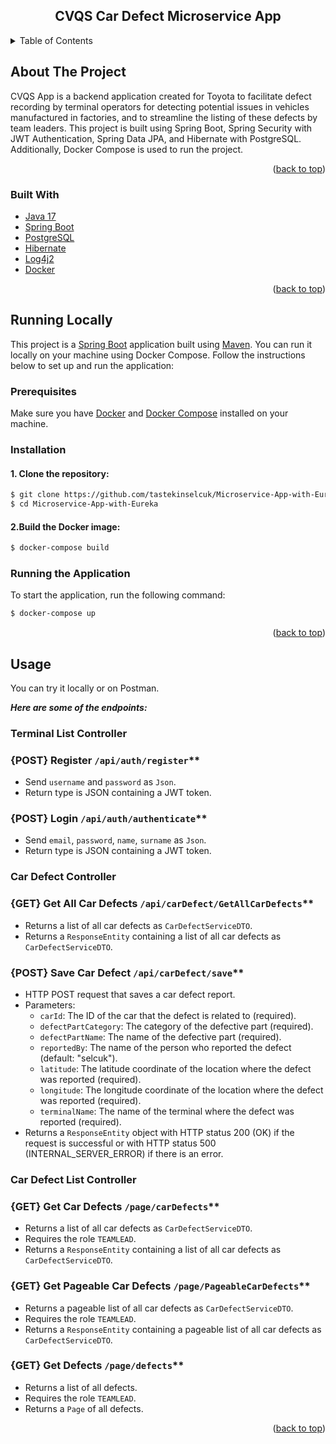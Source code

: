 <div align="center">
<h2 align="center">CVQS Car Defect Microservice App</h2>
</div>

<!-- TABLE OF CONTENTS -->
<details>
  <summary>Table of Contents</summary>
  <ol>
    <li>
      <a href="#about-the-project">About The Project</a>
      <ul>
        <li><a href="#built-with">Built With</a></li>
      </ul>
    </li>
    <li><a href="#running-locally">Running Locally</a></li>
    <li><a href="#usage">Usage</a></li>
    <li><a href="#license">License</a></li>
    <li><a href="#contact">Contact</a></li>
  </ol>
</details>

<!-- ABOUT THE PROJECT -->
## About The Project

CVQS App is a backend application created for Toyota to facilitate defect recording
by terminal operators for detecting potential issues in vehicles manufactured in factories,
and to streamline the listing of these defects by team leaders. This project is built using
Spring Boot, Spring Security with JWT Authentication, Spring Data JPA, and Hibernate with
PostgreSQL. Additionally, Docker Compose is used to run the project.

<p align="right">(<a href="#top">back to top</a>)</p>

### Built With

* [Java 17](https://www.java.com/tr/)
* [Spring Boot](https://spring.io/projects/spring-boot)
* [PostgreSQL](https://www.postgresql.org/)
* [Hibernate](https://hibernate.org/)
* [Log4j2](https://logging.apache.org/log4j/2.x/)
* [Docker](https://www.docker.com/)

<p align="right">(<a href="#top">back to top</a>)</p>

<!-- GETTING STARTED -->
## Running Locally

This project is a [Spring Boot](https://spring.io/projects/spring-boot) application
built using [Maven](https://spring.io/guides/gs/maven/). You can run it locally on your machine
using Docker Compose. Follow the instructions below to set up and run the application:

### Prerequisites

Make sure you have [Docker](https://www.docker.com/) and [Docker Compose](https://docs.docker.com/compose/) installed on your machine.

### Installation

#### 1. Clone the repository:
  ```sh
  $ git clone https://github.com/tastekinselcuk/Microservice-App-with-Eureka
  $ cd Microservice-App-with-Eureka
  ```
#### 2.Build the Docker image:
  ```sh
  $ docker-compose build
  ```
### Running the Application
To start the application, run the following command:
  ```sh
  $ docker-compose up
  ```
  
<p align="right">(<a href="#top">back to top</a>)</p>

<!-- USAGE EXAMPLES -->
## Usage

You can try it locally or on Postman.

***Here are some of the endpoints:***

### Terminal List Controller

### {POST} Register `/api/auth/register`**
* Send `username` and `password` as `Json`.
* Return type is JSON containing a JWT token.

### {POST} Login `/api/auth/authenticate`**
* Send `email`, `password`, `name`, `surname` as `Json`.
* Return type is JSON containing a JWT token.

### Car Defect Controller

### {GET} Get All Car Defects `/api/carDefect/GetAllCarDefects`**
* Returns a list of all car defects as `CarDefectServiceDTO`.
* Returns a `ResponseEntity` containing a list of all car defects as `CarDefectServiceDTO`.

### {POST} Save Car Defect `/api/carDefect/save`**
* HTTP POST request that saves a car defect report.
* Parameters:
  * `carId`: The ID of the car that the defect is related to (required).
  * `defectPartCategory`: The category of the defective part (required).
  * `defectPartName`: The name of the defective part (required).
  * `reportedBy`: The name of the person who reported the defect (default: "selcuk").
  * `latitude`: The latitude coordinate of the location where the defect was reported (required).
  * `longitude`: The longitude coordinate of the location where the defect was reported (required).
  * `terminalName`: The name of the terminal where the defect was reported (required).
* Returns a `ResponseEntity` object with HTTP status 200 (OK) if the request is successful or with HTTP status 500 (INTERNAL_SERVER_ERROR) if there is an error.

### Car Defect List Controller

### {GET} Get Car Defects `/page/carDefects`**
* Returns a list of all car defects as `CarDefectServiceDTO`.
* Requires the role `TEAMLEAD`.
* Returns a `ResponseEntity` containing a list of all car defects as `CarDefectServiceDTO`.

### {GET} Get Pageable Car Defects `/page/PageableCarDefects`**
* Returns a pageable list of all car defects as `CarDefectServiceDTO`.
* Requires the role `TEAMLEAD`.
* Returns a `ResponseEntity` containing a pageable list of all car defects as `CarDefectServiceDTO`.

### {GET} Get Defects `/page/defects`**
* Returns a list of all defects.
* Requires the role `TEAMLEAD`.
* Returns a `Page` of all defects.


<p align="right">(<a href="#top">back to top</a>)</p>
